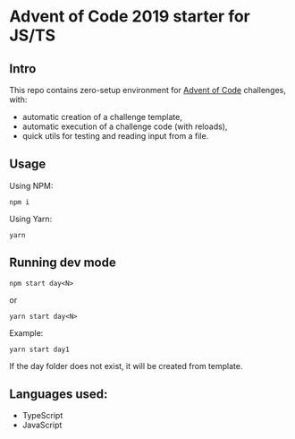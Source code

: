# Advent of Code 2019 starter for JS/TS

## Intro

This repo contains zero-setup environment for [Advent of Code](https://adventofcode.com/2019) challenges, with:

- automatic creation of a challenge template,
- automatic execution of a challenge code (with reloads),
- quick utils for testing and reading input from a file.

## Usage

Using NPM:

```
npm i
```

Using Yarn:

```
yarn
```

## Running dev mode

```
npm start day<N>
```

or

```
yarn start day<N>
```

Example:

```
yarn start day1
```

If the day folder does not exist, it will be created from template.

## Languages used:

- TypeScript
- JavaScript
